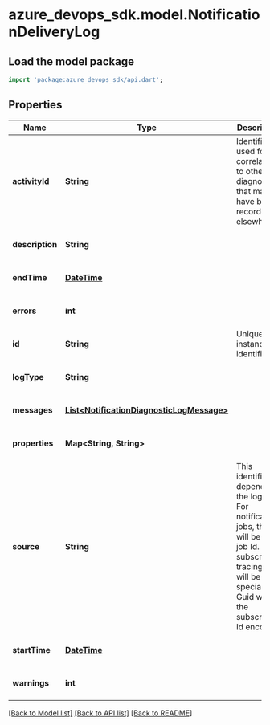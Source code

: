 # azure_devops_sdk.model.NotificationDeliveryLog

## Load the model package
```dart
import 'package:azure_devops_sdk/api.dart';
```

## Properties
Name | Type | Description | Notes
------------ | ------------- | ------------- | -------------
**activityId** | **String** | Identifier used for correlating to other diagnostics that may have been recorded elsewhere. | [optional] [default to null]
**description** | **String** |  | [optional] [default to null]
**endTime** | [**DateTime**](DateTime.md) |  | [optional] [default to null]
**errors** | **int** |  | [optional] [default to null]
**id** | **String** | Unique instance identifier. | [optional] [default to null]
**logType** | **String** |  | [optional] [default to null]
**messages** | [**List&lt;NotificationDiagnosticLogMessage&gt;**](NotificationDiagnosticLogMessage.md) |  | [optional] [default to []]
**properties** | **Map&lt;String, String&gt;** |  | [optional] [default to {}]
**source** | **String** | This identifier depends on the logType.  For notification jobs, this will be the job Id. For subscription tracing, this will be a special root Guid with the subscription Id encoded. | [optional] [default to null]
**startTime** | [**DateTime**](DateTime.md) |  | [optional] [default to null]
**warnings** | **int** |  | [optional] [default to null]

[[Back to Model list]](../README.md#documentation-for-models) [[Back to API list]](../README.md#documentation-for-api-endpoints) [[Back to README]](../README.md)


